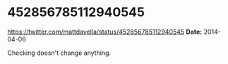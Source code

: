 # 452856785112940545
https://twitter.com/mattdavella/status/452856785112940545
**Date:** 2014-04-06

Checking doesn't change anything.
